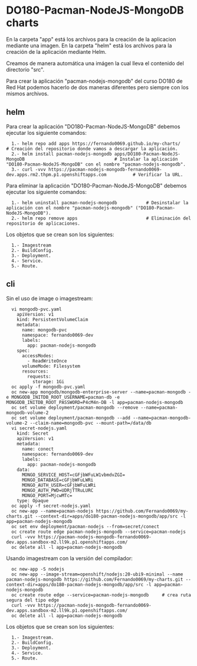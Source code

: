 # DO180-Pacman-NodeJS-MongoDB charts

En la carpeta "app" está los archivos para la creación de la aplicacion mediante una imagen.
En la carpeta "helm" está los archivos para la creación de la aplicación mediante Helm.

Creamos de manera automática una imágen la cual lleva el contenido del directorio "src".

Para crear la aplicación "pacman-nodejs-mongodb" del curso DO180 de Red Hat podemos hacerlo de dos maneras diferentes pero siempre con los mismos archivos.

## helm

Para crear la aplicación "DO180-Pacman-NodeJS-MongoDB" debemos ejecutar los siguiente comandos:
```
  1.- helm repo add apps https://fernando0069.github.io/my-charts/                                         # Creación del repositorio donde vamos a descargar la aplicación.
  2.- helm install pacman-nodejs-mongodb apps/DO180-Pacman-NodeJS-MongoDB                                  # Instalar la aplicación "DO180-Pacman-NodeJS-MongoDB" con el nombre "pacman-nodejs-mongodb".
  3.- curl -vvv https://pacman-nodejs-mongodb-fernando0069-dev.apps.rm2.thpm.p1.openshiftapps.com          # Verificar la URL. 
```

Para eliminar la aplicación "DO180-Pacman-NodeJS-MongoDB" debemos ejecutar los siguiente comandos:
```
  1.- helm uninstall pacman-nodejs-mongodb           # Desinstalar la aplicación con el nombre "pacman-nodejs-mongodb" ("DO180-Pacman-NodeJS-MongoDB").
  2.- helm repo remove apps                          # Eliminación del repositorio de aplicaciones.
```

Los objetos que se crean son los siguientes:
```
  1.- Imagestream
  2.- BuildConfig.
  3.- Deployment.
  4.- Service.
  5.- Route.
```


## cli

Sin el uso de image o imagestream:
```
  vi mongodb-pvc.yaml
    apiVersion: v1
    kind: PersistentVolumeClaim
    metadata:
      name: mongodb-pvc
      namespace: fernando0069-dev
      labels:
        app: pacman-nodejs-mongodb
    spec:
      accessModes:
        - ReadWriteOnce
      volumeMode: Filesystem
      resources:
        requests:
          storage: 1Gi
  oc apply -f mongodb-pvc.yaml
  oc new-app mongodb/mongodb-enterprise-server --name=pacman-mongodb -e MONGODB_INITDB_ROOT_USERNAME=pacman-db -e MONGODB_INITDB_ROOT_PASSWORD=P4cM4n-DB -l app=pacman-nodejs-mongodb
  oc set volume deployment/pacman-mongodb --remove --name=pacman-mongodb-volume-2
  oc set volume deployment/pacman-mongodb --add --name=pacman-mongodb-volume-2 --claim-name=mongodb-pvc --mount-path=/data/db
  vi secret-nodejs.yaml
    kind: Secret
    apiVersion: v1
    metadata:
      name: conect
      namespace: fernando0069-dev
      labels:
        app: pacman-nodejs-mongodb
    data:
      MONGO_SERVICE_HOST=cGFjbWFuLW1vbmdvZGI=
      MONGO_DATABASE=cGFjbWFuLWRi
      MONGO_AUTH_USER=cGFjbWFuLWRi
      MONGO_AUTH_PWD=UDRjTTRuLURC
      MONGO_PORT=MjcwMTc=
    type: Opaque
  oc apply -f secret-nodejs.yaml
  oc new-app --name=pacman-nodejs https://github.com/Fernando0069/my-charts.git --context-dir=apps/do180-pacman-nodejs-mongodb/app/src -l app=pacman-nodejs-mongodb
  oc set env deployment/pacman-nodejs --from=secret/conect
  oc create route edge pacman-nodejs-mongodb --service=pacman-nodejs
  curl -vvv https://pacman-nodejs-mongodb-fernando0069-dev.apps.sandbox-m2.ll9k.p1.openshiftapps.com/
  oc delete all -l app=pacman-nodejs-mongodb
```


  
  
  

Usando imagestream con la versión del compilador:
```
  oc new-app -S nodejs
  oc new-app --image-stream=openshift/nodejs:20-ubi9-minimal --name pacman-nodejs-mongodb https://github.com/Fernando0069/my-charts.git --context-dir=apps/do180-pacman-nodejs-mongodb/app/src -l app=pacman-nodejs-mongodb
  oc create route edge --service=pacman-nodejs-mongodb     # crea ruta segura del tipo edge
  curl -vvv https://pacman-nodejs-mongodb-fernando0069-dev.apps.sandbox-m2.ll9k.p1.openshiftapps.com/
  oc delete all -l app=pacman-nodejs-mongodb
```

Los objetos que se crean son los siguientes:
```
  1.- Imagestream.
  2.- BuildConfig.
  3.- Deployment.
  4.- Service.
  5.- Route.
```

